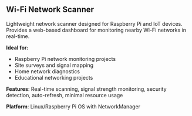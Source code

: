 ## Wi-Fi Network Scanner

Lightweight network scanner designed for Raspberry Pi and IoT devices. Provides a web-based dashboard for monitoring nearby Wi-Fi networks in real-time.

**Ideal for:**
- Raspberry Pi network monitoring projects
- Site surveys and signal mapping
- Home network diagnostics
- Educational networking projects

**Features**: Real-time scanning, signal strength monitoring, security detection, auto-refresh, minimal resource usage

**Platform**: Linux/Raspberry Pi OS with NetworkManager
